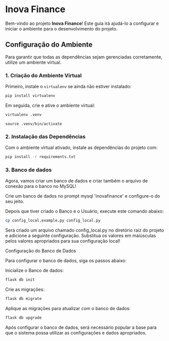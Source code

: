 # Inova Finance

Bem-vindo ao projeto **Inova Finance**! Este guia irá ajudá-lo a configurar e iniciar o ambiente para o desenvolvimento do projeto.

## Configuração do Ambiente

Para garantir que todas as dependências sejam gerenciadas corretamente, utilize um ambiente virtual.

### 1. Criação do Ambiente Virtual

Primeiro, instale o `virtualenv` se ainda não estiver instalado:

```bash
pip install virtualenv
```

Em seguida, crie e ative o ambiente virtual:

```bash
virtualenv .venv
```
```
source .venv/bin/activate   
```

### 2. Instalação das Dependências

Com o ambiente virtual ativado, instale as dependências do projeto com:

```bash
pip install -r requirements.txt
```

### 3. Banco de dados
Agora, vamos criar um banco de dados e criar também o arquivo de conexão para o banco no MySQL!

Crie um banco de dados no prompt mysql 'inovafinance' e configure-o do seu jeito.

Depois que tiver criado o Banco e o Usuário, execute este comando abaixo:

```bash
cp config_local.example.py config_local.py
```

Será criado um arquivo chamado config_local.py no diretório raiz do projeto e adicione a seguinte configuração. Substitua os valores em maiúsculas pelos valores apropriados para sua configuração local!


Configuração do Banco de Dados

Para configurar o banco de dados, siga os passos abaixo:

Inicialize o Banco de dados:
```bash 
flask db init
```

Crie as migrações:
```bash
flask db migrate
```

Aplique as migrações para atualizar com o banco de dados: 
```bash
flask db upgrade
```

Após configurar o banco de dados, será necessário popular a base para que o sistema possa utilizar as configurações e dados apropriados.
